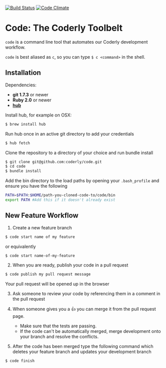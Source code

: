 [![Build Status](https://travis-ci.org/coderly/code.png)](https://travis-ci.org/coderly/code)
[![Code Climate](https://codeclimate.com/repos/5247675a89af7e537504d86d/badges/ed3e86a8e88092669654/gpa.png)](https://codeclimate.com/repos/5247675a89af7e537504d86d/feed)

Code: The Coderly Toolbelt
==================

`code` is a command line tool that automates our Coderly development workflow.

`code` is best aliased as `c`, so you can type `$ c <command>` in the shell.


Installation
------------

Dependencies:

* **git 1.7.3** or newer
* **Ruby 2.0** or newer
* **[hub](https://github.com/github/hub)**

Install hub, for example on OSX:
~~~ sh
$ brew install hub
~~~

Run hub once in an active git directory to add your credentials
~~~ sh
$ hub fetch
~~~

Clone the repository to a directory of your choice and run bundle install
~~~ sh
$ git clone git@github.com:coderly/code.git
$ cd code
$ bundle install
~~~

Add the bin directory to the load paths by opening your `.bash_profile` and ensure you have the following
~~~ sh
PATH=$PATH:$HOME/path-you-cloned-code-to/code/bin
export PATH #Add this if it doesn't already exist
~~~

New Feature Workflow
------------
1. Create a new feature branch
~~~ sh
$ code start name of my feature
~~~
or equivalently
~~~ sh
$ code start name-of-my-feature
~~~

2. When you are ready, publish your code in a pull request
~~~ sh
$ code publish my pull request message
~~~
Your pull request will be opened up in the browser

3. Ask someone to review your code by referencing them in a comment in the pull request

4. When someone gives you a :thumbsup: you can merge it from the pull request page. 
    * Make sure that the tests are passing.
    * If the code can't be automatically merged, merge development onto your branch and resolve the conflicts.

5. After the code has been merged type the following command which deletes your feature branch and updates your development branch
```sh
$ code finish
```

